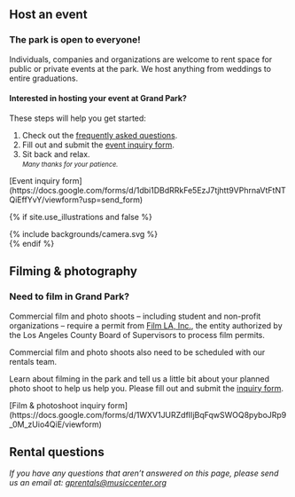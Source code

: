 ## <a id="event"></a> Host an event

### The park is open to everyone!

Individuals, companies and organizations are welcome to rent space for public or private events at the park. We host anything from weddings to entire graduations.

#### Interested in hosting your event at Grand Park?

These steps will help you get started:

1. Check out the [frequently asked questions](/uploads/faqs-january-2016.pdf).
2. Fill out and submit the [event inquiry form](https://docs.google.com/forms/d/1dbi1DBdRRkFe5EzJ7tjhtt9VPhrnaVtFtNTQiEffYvY/viewform?usp=send_form).
3. Sit back and relax.<br /><small><i>Many thanks for your patience.</i></small>

<p class="action" markdown="1">
[Event inquiry form](https://docs.google.com/forms/d/1dbi1DBdRRkFe5EzJ7tjhtt9VPhrnaVtFtNTQiEffYvY/viewform?usp=send_form)
</p>

<main markdown="1" class="sky-light">

{% if site.use_illustrations and false %}
  <style>
  .camera {
    grid-column: -3/-1;
    grid-row: 1/6;
  }
  .camera + h2 + h3,
  .camera + h2 + h3 + p,
  .camera + h2 + h3 + p + p,
  .camera + h2 + h3 + p + p + p {
    grid-column-end: -3;
  }
  .camera svg {
    height: 20vmax;
    width: auto;
    color: inherit;
  }
  .camera svg,
  .camera svg path {
    fill: currentColor;
    stroke: var(--background-color);
    stroke-width: 0.25em;
  }
  </style>

  <div class="camera">
  {% include backgrounds/camera.svg %}
  </div>
{% endif %}

## <a id="filming-photography"></a> Filming & photography

### Need to film in Grand Park?

Commercial film and photo shoots – including student and non-profit organizations – require a permit from [Film LA, Inc.](https://www.filmla.com/), the entity authorized by the Los Angeles County Board of Supervisors to process film permits. 

Commercial film and photo shoots also need to be scheduled with our rentals team.

Learn about filming in the park and tell us a little bit about your planned photo shoot to help us help you. Please fill out and submit the [inquiry form](https://docs.google.com/forms/d/1WXV1JURZdfIIjBqFqwSWOQ8pyboJRp9_0M_zUio4QiE/viewform).

<p class="action" markdown="1">
[Film & photoshoot inquiry form](https://docs.google.com/forms/d/1WXV1JURZdfIIjBqFqwSWOQ8pyboJRp9_0M_zUio4QiE/viewform)
</p>

<div></div>

## <a id="questions"></a> Rental questions

_If you have any questions that aren’t answered on this page, please send us an email at: [gprentals@musiccenter.org](mailto:gprentals@musiccenter.org)_

<!--
<figure>
  <img src="https://thesource.metro.net/wp-content/uploads/2019/03/5c80271cf18d8c00099a9ef6-eight.jpg" alt="Captain Marvel" height="500" />
  <figcaption style="padding-top: 0.375em; font-style: normal; font-family: 'Noto Sans'; color: var(--midnight)">Some scenes from <em>Captain Marvel</em> were filmed at Grand Park / Credit: Chuck Zlotnick. Marvel Studios. <a href="https://thesource.metro.net/2019/03/07/captain-marvel-who-is-allowed-to-drive-skate-transit-in-vegas-hwr-march-7/">metro.net</a></figcaption>
</figure>
-->

</main>
